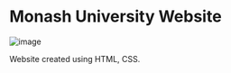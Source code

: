 # Monash University Website
![image](https://github.com/YyT7786/CampusWebsite/assets/97003125/ff81699a-ae11-4c4e-a035-e02a50055129)

Website created using HTML, CSS.
